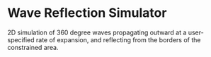 # Wave Reflection Simulator

2D simulation of 360 degree waves propagating outward at a user-specified rate of expansion, and reflecting from the borders of the constrained area.
